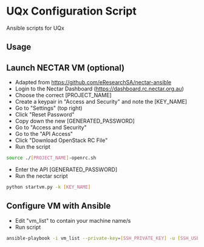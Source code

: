 UQx Configuration Script
===========

Ansible scripts for UQx

Usage
---------------------

Launch NECTAR VM (optional)
---------------------
 - Adapted from https://github.com/eResearchSA/nectar-ansible
 - Login to the Nectar Dashboard (https://dashboard.rc.nectar.org.au)
 - Choose the correct [PROJECT_NAME]
 - Create a keypair in "Access and Security" and note the [KEY_NAME]
 - Go to "Settings" (top right)
 - Click "Reset Password"
 - Copy down the new [GENERATED_PASSWORD]
 - Go to "Access and Security"
 - Go to the "API Access"
 - Click "Download OpenStack RC File"
 - Run the script
 ```bash
 source ./[PROJECT_NAME]-openrc.sh
 ```
 - Enter the API [GENERATED_PASSWORD]
 - Run the nectar script
 ```bash
 python startvm.py -k [KEY_NAME]
 ```

Configure VM with Ansible
---------------------
 - Edit "vm_list" to contain your machine name/s
 - Run script
```bash
ansible-playbook -i vm_list --private-key=[SSH_PRIVATE_KEY] -u [SSH_USERNAME] uqx_ansible/site.yml
```